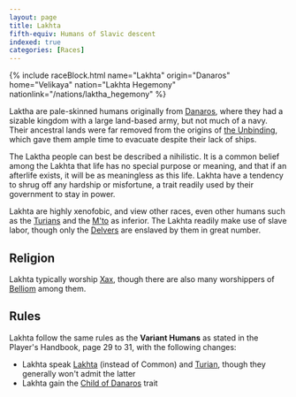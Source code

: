 ```yaml
---
layout: page
title: Lakhta
fifth-equiv: Humans of Slavic descent
indexed: true
categories: [Races]
---
```


{% include raceBlock.html name="Lakhta" origin="Danaros" home="Velikaya" nation="Lakhta Hegemony" nationlink="/nations/laktha_hegemony" %}

Laktha are pale-skinned humans originally from [Danaros](/locations/danaros), where they had a sizable kingdom with a
large land-based army, but not much of a navy. Their ancestral lands were far removed from the origins of [the Unbinding](/history/the-unbinding),
which gave them ample time to evacuate despite their lack of ships.

The Laktha people can best be described a nihilistic. It is a common belief among the Lakhta that life has no special
 purpose or meaning, and that if an afterlife exists, it will be as meaningless as this life. Lakhta have a tendency to
  shrug off any hardship or misfortune, a trait readily used by their government to stay in power.

Lakhta are highly xenofobic, and view other races, even other humans such as the [Turians](/races/turians) and the [M'to](/races/mto) as inferior. The Lakhta
readily make use of slave labor, though only the [Delvers](/races/delvers) are enslaved by them in great number.

## Religion

Lakhta typically worship [Xax](/pantheons/the_unscathed), though there are also many worshippers of [Belliom](/pantheons/the_unscathed) among them.

## Rules

Lakhta follow the same rules as the **Variant Humans** as stated in the Player's Handbook, page 29 to 31, with the following changes:

- Lakhta speak [Lakhta](/general/languages) (instead of Common) and [Turian](/general/languages), though they generally won't admit the latter
- Lakhta gain the [Child of Danaros](/rules/child_of_danaros) trait
